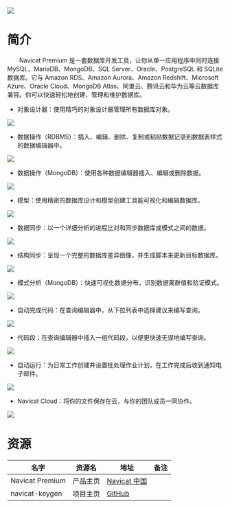 ![](https://www.navicat.com.cn/images/product_screenshot/02.Product_01_Premium_Windows_01_Mainscreen_CN.png)

# 简介

　　Navicat Premium 是一套数据库开发工具，让你从单一应用程序中同时连接 MySQL、MariaDB、MongoDB、SQL Server、Oracle、PostgreSQL 和 SQLite 数据库。它与 Amazon RDS、Amazon Aurora、Amazon Redshift、Microsoft Azure、Oracle Cloud、MongoDB Atlas、阿里云、腾讯云和华为云等云数据库兼容。你可以快速轻松地创建、管理和维护数据库。

* 对象设计器：使用精巧的对象设计器管理所有数据库对象。

![](https://www.navicat.com.cn/images/product_screenshot/02.Product_01_Premium_Windows_02_ObjectDesign_CN.png)

* 数据操作（RDBMS）：插入、编辑、删除、复制或粘贴数据记录到数据表样式的数据编辑器中。

![](https://www.navicat.com.cn/images/product_screenshot/02.Product_01_Premium_Windows_03_DataManipulation_CN.png)

* 数据操作（MongoDB）：使用各种数据编辑器插入、编辑或删除数据。

![](https://www.navicat.com.cn/images/product_screenshot/02.Product_01_Premium_Windows_11_DataManipulation_MongoDB_CN.png)

* 模型：使用精密的数据库设计和模型创建工具能可视化和编辑数据库。

![](https://www.navicat.com.cn/images/product_screenshot/02.Product_01_Premium_Windows_04_Modeling_CN.png)

* 数据同步：以一个详细分析的进程比对和同步数据库或模式之间的数据。

![](https://www.navicat.com.cn/images/product_screenshot/02.Product_01_Premium_Windows_05_DataSync_CN.png)

* 结构同步：呈现一个完整的数据库差异图像，并生成脚本来更新目标数据库。

![](https://www.navicat.com.cn/images/product_screenshot/02.Product_01_Premium_Windows_06_StructureSync_CN.png)

* 模式分析（MongoDB）：快速可视化数据分布，识别数据离群值和验证模式。

![](https://www.navicat.com.cn/images/product_screenshot/02.Product_01_Premium_Windows_12_SchemaAnalysis_CN.png)

* 自动完成代码：在查询编辑器中，从下拉列表中选择建议来编写查询。

![](https://www.navicat.com.cn/images/product_screenshot/02.Product_01_Premium_Windows_07_CodeCompletion_CN.png)

* 代码段：在查询编辑器中插入一组代码段，以便更快速无误地编写查询。

![](https://www.navicat.com.cn/images/product_screenshot/02.Product_01_Premium_Windows_08_CodeSnippet_CN.png)

* 自动运行：为日常工作创建并设置批处理作业计划，在工作完成后收到通知电子邮件。

![](https://www.navicat.com.cn/images/product_screenshot/02.Product_01_Premium_Windows_09_Automation_CN.png)

* Navicat Cloud：将你的文件保存在云，与你的团队成员一同协作。

![](https://www.navicat.com.cn/images/product_screenshot/02.Product_01_Premium_Windows_10_NavicatCloud_CN.png)

# 资源

|名字|资源名|地址|备注|
|---|---|---|---|
|Navicat Premium|产品主页|[Navicat 中国](https://www.navicat.com.cn/products/navicat-premium)||
|navicat-keygen|项目主页|[GitHub](https://github.com/oldj/SwitchHosts)||
